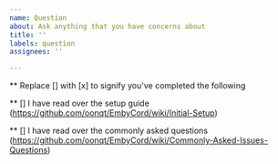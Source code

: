 ```yaml
---
name: Question
about: Ask anything that you have concerns about
title: ''
labels: question
assignees: ''

---
```

** Replace [] with [x] to signify you've completed the following

** [] I have read over the setup guide (https://github.com/oonqt/EmbyCord/wiki/Initial-Setup)

** [] I have read over the commonly asked questions (https://github.com/oonqt/EmbyCord/wiki/Commonly-Asked-Issues-Questions)
